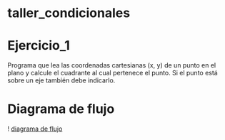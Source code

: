 # taller_condicionales
# Ejercicio_1
Programa que lea las coordenadas cartesianas (x, y) de un punto en el plano y
calcule el cuadrante al cual pertenece el punto. Si el punto está sobre un eje
también debe indicarlo.
# Diagrama de flujo
! [diagrama de flujo](diagrama.png "diagrama de flujo")